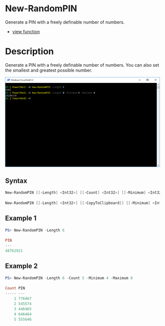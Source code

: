 # New-RandomPIN

Generate a PIN with a freely definable number of numbers.

* [view function](https://github.com/BornToBeRoot/PowerShell/blob/master/Module/LazyAdmin/Functions/New-RandomPIN.ps1)

# Description

Generate a PIN with a freely definable number of numbers. You can also set the smallest and greatest possible number. 

![Screenshot](Images/New-RandomPIN.png?raw=true "New-RandomPIN")

## Syntax 

```powershell
New-RandomPIN [[-Length] <Int32>] [[-Count] <Int32>] [[-Minimum] <Int32>] [[-Maximum] <Int32>] [<CommonParameters>]

New-RandomPIN [[-Length] <Int32>] [[-CopyToClipboard]] [[-Minimum] <Int32>] [[-Maximum] <Int32>] [<CommonParameters>]
```

## Example 1

```powershell
PS> New-RandomPIN -Length 6

PIN
---
48762921

```

## Example 2

```powershell
PS> New-RandomPIN -Length 6 -Count 5 -Minimum 4 -Maximum 8

Count PIN
----- ---
    1 776467
    2 545574
    3 446465
    4 646464
    5 555646
```